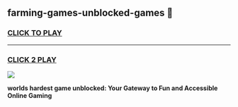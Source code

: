 
## farming-games-unblocked-games 👋
<h3>
<a href="https://premium.freeplayer.one?title=farming-games-unblocked-games&ref=14F">CLICK TO PLAY</a></h3>
<hr>

<h3>
<a href="https://premium.freeplayer.one?title=farming-games-unblocked-games&ref=14F">CLICK 2 PLAY</a>
  
</h3>

<a href="https://premium.freeplayer.one?title=farming-games-unblocked-games&ref=12F/"><img src="https://clearcache.store/games.png"></a>


**worlds hardest game unblocked: Your Gateway to Fun and Accessible Online Gaming**
